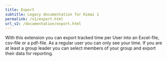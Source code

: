 ```yaml
---
title: Export
subtitle: Legacy documentation for Kimai 1
permalink: /v1/export.html
url_v2: /documentation/export.html
---
```


With this extension you can export tracked time per User into an Excel-file, csv-file or a pdf-file. 
As a regular user you can only see your time. 
If you are at least a group leader you can select members of your group and export their data for reporting.
